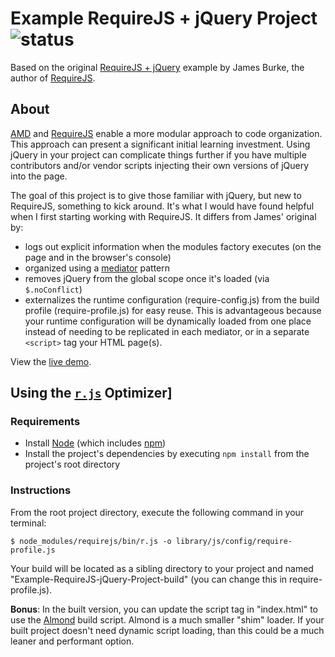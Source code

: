 # Example RequireJS + jQuery Project ![status][david-dm] #

Based on the original [RequireJS + jQuery][original] example by James Burke, the author of [RequireJS][requirejs].


## About ##

[AMD][amd] and [RequireJS][requirejs] enable a more modular approach to code organization. This approach can present a significant initial learning investment. Using jQuery in your project can complicate things further if you have multiple contributors and/or vendor scripts injecting their own versions of jQuery into the page.

The goal of this project is to give those familiar with jQuery, but new to RequireJS, something to kick around. It's what I would have found helpful when I first starting working with RequireJS. It differs from James' original by:

  - logs out explicit information when the modules factory executes (on the page and in the browser's console)
  - organized using a [mediator][wiki-mediator] pattern
  - removes jQuery from the global scope once it's loaded (via `$.noConflict`)
  - externalizes the runtime configuration (require-config.js) from the build profile (require-profile.js) for easy reuse. This is advantageous because your runtime configuration will be dynamically loaded from one place instead of needing to be replicated in each mediator, or in a separate `<script>` tag your HTML page(s).

View the [live demo][gh-pages].


## Using the [`r.js`][optimizer] Optimizer]

### Requirements

  - Install [Node][node] (which includes [npm][npm])
  - Install the project's dependencies by executing `npm install` from the project's root directory


### Instructions ###

From the root project directory, execute the following command in your terminal:

    $ node_modules/requirejs/bin/r.js -o library/js/config/require-profile.js

Your build will be located as a sibling directory to your project and named "Example-RequireJS-jQuery-Project-build" (you can change this in require-profile.js).

**Bonus**: In the built version, you can update the script tag in "index.html" to use the [Almond][almond] build script. Almond is a much smaller "shim" loader. If your built project doesn't need dynamic script loading, than this could be a much leaner and performant option.

[amd]: https://github.com/amdjs/amdjs-api/wiki/AMD
[almond]: https://github.com/jrburke/almond
[requirejs]: http://requirejs.org/
[optimizer]: http://requirejs.org/docs/optimization.html
[original]: https://github.com/jrburke/require-jquery
[wiki-mediator]: http://en.wikipedia.org/wiki/Mediator_pattern
[node]: https://nodejs.org/download/
[npm]: https://www.npmjs.com/
[gh-pages]: http://ryanfitzer.github.com/Example-RequireJS-jQuery-Project/
[david-dm]: https://david-dm.org/ryanfitzer/Example-RequireJS-jQuery-Project.png
